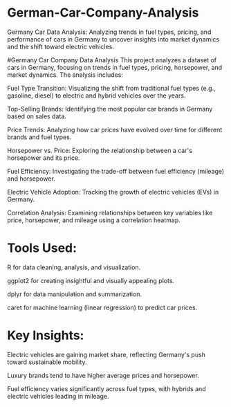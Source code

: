 # German-Car-Company-Analysis
Germany Car Data Analysis: Analyzing trends in fuel types, pricing, and performance of cars in Germany to uncover insights into market dynamics and the shift toward electric vehicles.

#Germany Car Company Data Analysis
This project analyzes a dataset of cars in Germany, focusing on trends in fuel types, pricing, horsepower, and market dynamics. The analysis includes:

Fuel Type Transition: Visualizing the shift from traditional fuel types (e.g., gasoline, diesel) to electric and hybrid vehicles over the years.

Top-Selling Brands: Identifying the most popular car brands in Germany based on sales data.

Price Trends: Analyzing how car prices have evolved over time for different brands and fuel types.

Horsepower vs. Price: Exploring the relationship between a car's horsepower and its price.

Fuel Efficiency: Investigating the trade-off between fuel efficiency (mileage) and horsepower.

Electric Vehicle Adoption: Tracking the growth of electric vehicles (EVs) in Germany.

Correlation Analysis: Examining relationships between key variables like price, horsepower, and mileage using a correlation heatmap.

# Tools Used:
R for data cleaning, analysis, and visualization.

ggplot2 for creating insightful and visually appealing plots.

dplyr for data manipulation and summarization.

caret for machine learning (linear regression) to predict car prices.

# Key Insights:
Electric vehicles are gaining market share, reflecting Germany's push toward sustainable mobility.

Luxury brands tend to have higher average prices and horsepower.

Fuel efficiency varies significantly across fuel types, with hybrids and electric vehicles leading in mileage.
